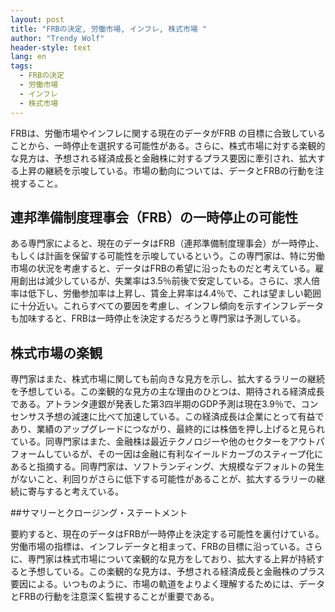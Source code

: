 ```yaml
---
layout: post
title: "FRBの決定, 労働市場, インフレ, 株式市場 "
author: "Trendy Wolf"
header-style: text
lang: en
tags:
  - FRBの決定
  - 労働市場
  - インフレ
  - 株式市場
---
```


FRBは、労働市場やインフレに関する現在のデータがFRB の目標に合致していることから、一時停止を選択する可能性がある。さらに、株式市場に対する楽観的な見方は、予想される経済成長と金融株に対するプラス要因に牽引され、拡大する上昇の継続を示唆している。市場の動向については、データとFRBの行動を注視すること。

## 連邦準備制度理事会（FRB）の一時停止の可能性

ある専門家によると、現在のデータはFRB（連邦準備制度理事会）が一時停止、もしくは計画を保留する可能性を示唆しているという。この専門家は、特に労働市場の状況を考慮すると、データはFRBの希望に沿ったものだと考えている。雇用創出は減少しているが、失業率は3.5％前後で安定している。さらに、求人倍率は低下し、労働参加率は上昇し、賃金上昇率は4.4％で、これは望ましい範囲に十分近い。これらすべての要因を考慮し、インフレ傾向を示すインフレデータも加味すると、FRBは一時停止を決定するだろうと専門家は予測している。

## 株式市場の楽観

専門家はまた、株式市場に関しても前向きな見方を示し、拡大するラリーの継続を予想している。この楽観的な見方の主な理由のひとつは、期待される経済成長である。アトランタ連銀が発表した第3四半期のGDP予測は現在3.9％で、コンセンサス予想の減速に比べて加速している。この経済成長は企業にとって有益であり、業績のアップグレードにつながり、最終的には株価を押し上げると見られている。同専門家はまた、金融株は最近テクノロジーや他のセクターをアウトパフォームしているが、その一因は金融に有利なイールドカーブのスティープ化にあると指摘する。同専門家は、ソフトランディング、大規模なデフォルトの発生がないこと、利回りがさらに低下する可能性があることが、拡大するラリーの継続に寄与すると考えている。

##サマリーとクロージング・ステートメント

要約すると、現在のデータはFRBが一時停止を決定する可能性を裏付けている。労働市場の指標は、インフレデータと相まって、FRBの目標に沿っている。さらに、専門家は株式市場について楽観的な見方をしており、拡大する上昇が持続すると予想している。この楽観的な見方は、予想される経済成長と金融株のプラス要因による。いつものように、市場の軌道をよりよく理解するためには、データとFRBの行動を注意深く監視することが重要である。
